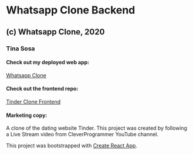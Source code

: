 # Whatsapp Clone Backend

## (c) Whatsapp Clone, 2020

### Tina Sosa

#### Check out my deployed web app:

[Whatsapp Clone](https://whatsapp-mern-996db.web.app/ 'Whatsapp Clone')

#### Check out the frontend repo:

[Tinder Clone Frontend](https://github.com/amantina05/tinder-clone// 'Tinder Clone Frontend')

#### Marketing copy:

A clone of the dating website Tinder. This project was created by following a Live Stream video from CleverProgrammer YouTube channel.

This project was bootstrapped with [Create React App](https://github.com/facebook/create-react-app).
